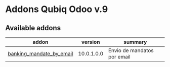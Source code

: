 Addons Qubiq Odoo v.9
======================

[//]: # (addons)

Available addons
----------------
addon | version | summary
--- | --- | ---
[banking_mandate_by_email](banking_mandate_by_email/) | 10.0.1.0.0 | Envio de mandatos por email


[//]: # (end addons)